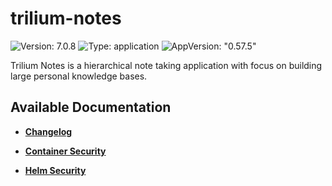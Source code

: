 # trilium-notes

![Version: 7.0.8](https://img.shields.io/badge/Version-7.0.8-informational?style=flat-square) ![Type: application](https://img.shields.io/badge/Type-application-informational?style=flat-square) ![AppVersion: "0.57.5"](https://img.shields.io/badge/AppVersion-"0.57.5"-informational?style=flat-square)

Trilium Notes is a hierarchical note taking application with focus on building large personal knowledge bases.

## Available Documentation

- [**Changelog**](CHANGELOG)

- [**Container Security**](container-security)

- [**Helm Security**](helm-security)

